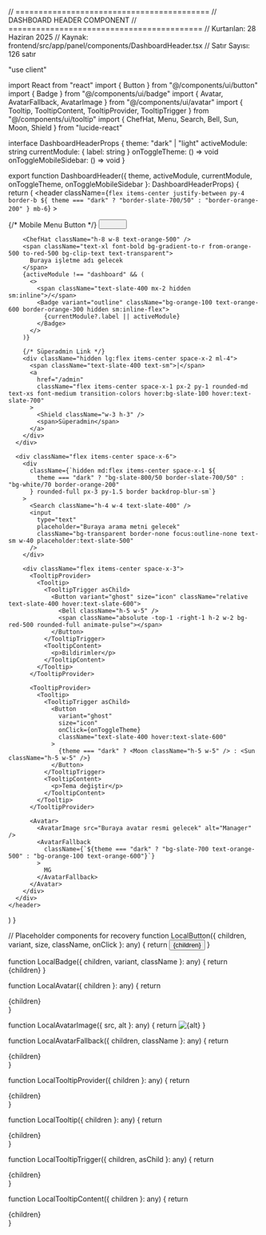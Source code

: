 // ==========================================
// DASHBOARD HEADER COMPONENT
// ==========================================
// Kurtarılan: 28 Haziran 2025
// Kaynak: frontend/src/app/panel/components/DashboardHeader.tsx
// Satır Sayısı: 126 satır

"use client"

import React from "react"
import { Button } from "@/components/ui/button"
import { Badge } from "@/components/ui/badge"
import { Avatar, AvatarFallback, AvatarImage } from "@/components/ui/avatar"
import { Tooltip, TooltipContent, TooltipProvider, TooltipTrigger } from "@/components/ui/tooltip"
import { ChefHat, Menu, Search, Bell, Sun, Moon, Shield } from "lucide-react"

interface DashboardHeaderProps {
  theme: "dark" | "light"
  activeModule: string
  currentModule: { label: string }
  onToggleTheme: () => void
  onToggleMobileSidebar: () => void
}

export function DashboardHeader({
  theme,
  activeModule,
  currentModule,
  onToggleTheme,
  onToggleMobileSidebar
}: DashboardHeaderProps) {
  return (
    <header
      className={`flex items-center justify-between py-4 border-b ${
        theme === "dark" ? "border-slate-700/50" : "border-orange-200"
      } mb-6`}
    >
      <div className="flex items-center space-x-2">
        {/* Mobile Menu Button */}
        <Button
          variant="ghost"
          size="icon"
          className="md:hidden mr-2 relative z-[99999]"
          onClick={onToggleMobileSidebar}
        >
          <Menu className="h-5 w-5" />
        </Button>

        <ChefHat className="h-8 w-8 text-orange-500" />
        <span className="text-xl font-bold bg-gradient-to-r from-orange-500 to-red-500 bg-clip-text text-transparent">
          Buraya işletme adı gelecek
        </span>
        {activeModule !== "dashboard" && (
          <>
            <span className="text-slate-400 mx-2 hidden sm:inline">/</span>
            <Badge variant="outline" className="bg-orange-100 text-orange-600 border-orange-300 hidden sm:inline-flex">
              {currentModule?.label || activeModule}
            </Badge>
          </>
        )}
        
        {/* Süperadmin Link */}
        <div className="hidden lg:flex items-center space-x-2 ml-4">
          <span className="text-slate-400 text-sm">|</span>
          <a
            href="/admin"
            className="flex items-center space-x-1 px-2 py-1 rounded-md text-xs font-medium transition-colors hover:bg-slate-100 hover:text-slate-700"
          >
            <Shield className="w-3 h-3" />
            <span>Süperadmin</span>
          </a>
        </div>
      </div>

      <div className="flex items-center space-x-6">
        <div
          className={`hidden md:flex items-center space-x-1 ${
            theme === "dark" ? "bg-slate-800/50 border-slate-700/50" : "bg-white/70 border-orange-200"
          } rounded-full px-3 py-1.5 border backdrop-blur-sm`}
        >
          <Search className="h-4 w-4 text-slate-400" />
          <input
            type="text"
            placeholder="Buraya arama metni gelecek"
            className="bg-transparent border-none focus:outline-none text-sm w-40 placeholder:text-slate-500"
          />
        </div>

        <div className="flex items-center space-x-3">
          <TooltipProvider>
            <Tooltip>
              <TooltipTrigger asChild>
                <Button variant="ghost" size="icon" className="relative text-slate-400 hover:text-slate-600">
                  <Bell className="h-5 w-5" />
                  <span className="absolute -top-1 -right-1 h-2 w-2 bg-red-500 rounded-full animate-pulse"></span>
                </Button>
              </TooltipTrigger>
              <TooltipContent>
                <p>Bildirimler</p>
              </TooltipContent>
            </Tooltip>
          </TooltipProvider>

          <TooltipProvider>
            <Tooltip>
              <TooltipTrigger asChild>
                <Button
                  variant="ghost"
                  size="icon"
                  onClick={onToggleTheme}
                  className="text-slate-400 hover:text-slate-600"
                >
                  {theme === "dark" ? <Moon className="h-5 w-5" /> : <Sun className="h-5 w-5" />}
                </Button>
              </TooltipTrigger>
              <TooltipContent>
                <p>Tema değiştir</p>
              </TooltipContent>
            </Tooltip>
          </TooltipProvider>

          <Avatar>
            <AvatarImage src="Buraya avatar resmi gelecek" alt="Manager" />
            <AvatarFallback
              className={`${theme === "dark" ? "bg-slate-700 text-orange-500" : "bg-orange-100 text-orange-600"}`}
            >
              MG
            </AvatarFallback>
          </Avatar>
        </div>
      </div>
    </header>
  )
}

// Placeholder components for recovery
function LocalButton({ children, variant, size, className, onClick }: any) {
  return <button className={className} onClick={onClick}>{children}</button>
}

function LocalBadge({ children, variant, className }: any) {
  return <span className={className}>{children}</span>
}

function LocalAvatar({ children }: any) {
  return <div className="w-8 h-8 rounded-full bg-gray-300 flex items-center justify-center">{children}</div>
}

function LocalAvatarImage({ src, alt }: any) {
  return <img src={src} alt={alt} className="w-8 h-8 rounded-full" />
}

function LocalAvatarFallback({ children, className }: any) {
  return <div className={className}>{children}</div>
}

function LocalTooltipProvider({ children }: any) {
  return <div>{children}</div>
}

function LocalTooltip({ children }: any) {
  return <div>{children}</div>
}

function LocalTooltipTrigger({ children, asChild }: any) {
  return <div>{children}</div>
}

function LocalTooltipContent({ children }: any) {
  return <div className="bg-black text-white px-2 py-1 rounded text-sm">{children}</div>
} 